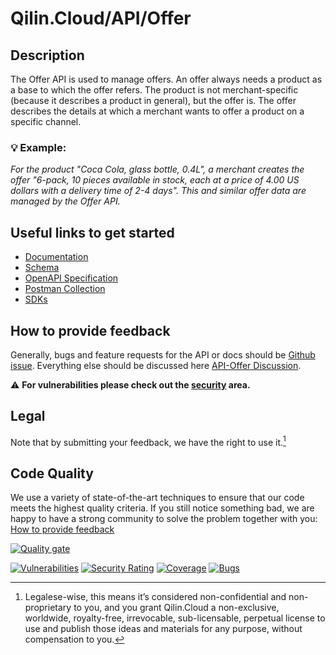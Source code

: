 # Qilin.Cloud/API/Offer

## Description

The Offer API is used to manage offers. An offer always needs a product as a base to which the offer refers. The product is not merchant-specific (because it describes a product in general), but the offer is.
The offer describes the details at which a merchant wants to offer a product on a specific channel.

### :bulb: Example:

*For the product "Coca Cola, glass bottle, 0.4L", a merchant creates the offer "6-pack, 10 pieces available in stock, each at a price of 4.00 US dollars with a delivery time of 2-4 days". This and similar offer data are managed by the Offer API.*


## Useful links to get started

* [Documentation](https://documentation.api.qilin.cloud/offer/)
* [Schema](https://documentation.api.qilin.cloud/openapi/offer/tag/schema/)
* [OpenAPI Specification](https://github.com/QilinCloud/API-Offer/blob/main/openapi-offer.yaml)
* [Postman Collection](https://github.com/QilinCloud/API-Offer/blob/main/postman_collection-offer.json)
* [SDKs](https://github.com/search?q=user%3AQilinCloud+SDK)


## How to provide feedback

Generally, bugs and feature requests for the API or docs should be [Github issue](https://github.com/QilinCloud/API-Offer/issues/new). Everything else should be discussed here [API-Offer Discussion](https://github.com/QilinCloud/API-Offer/discussions).

:warning:  **For vulnerabilities please check out the [security](https://github.com/QilinCloud/API-Offer/security) area.**

## Legal

Note that by submitting your feedback, we have the right to use it.[^1]

## Code Quality

We use a variety of state-of-the-art techniques to ensure that our code meets the highest quality criteria.
If you still notice something bad, we are happy to have a strong community to solve the problem together with you: [How to provide feedback](https://github.com/QilinCloud/API-Offer/#how-to-provide-feedback)

[![Quality gate](https://sonarcloud.io/api/project_badges/quality_gate?project=marcossoftware_Qilin.Core.Order&token=34332e2141d01e981faaccaa27d2d80e7c5d8afb)](https://sonarcloud.io/summary/new_code?id=marcossoftware_Qilin.Core.Order)

[![Vulnerabilities](https://sonarcloud.io/api/project_badges/measure?project=marcossoftware_Qilin.Core.Order&metric=vulnerabilities&token=34332e2141d01e981faaccaa27d2d80e7c5d8afb)](https://sonarcloud.io/summary/new_code?id=marcossoftware_Qilin.Core.Order) [![Security Rating](https://sonarcloud.io/api/project_badges/measure?project=marcossoftware_Qilin.Core.Order&metric=security_rating&token=34332e2141d01e981faaccaa27d2d80e7c5d8afb)](https://sonarcloud.io/summary/new_code?id=marcossoftware_Qilin.Core.Order) [![Coverage](https://sonarcloud.io/api/project_badges/measure?project=marcossoftware_Qilin.Core.Order&metric=coverage&token=34332e2141d01e981faaccaa27d2d80e7c5d8afb)](https://sonarcloud.io/summary/new_code?id=marcossoftware_Qilin.Core.Order) [![Bugs](https://sonarcloud.io/api/project_badges/measure?project=marcossoftware_Qilin.Core.Order&metric=bugs&token=34332e2141d01e981faaccaa27d2d80e7c5d8afb)](https://sonarcloud.io/summary/new_code?id=marcossoftware_Qilin.Core.Order) 

[^1]:Legalese-wise, this means it’s considered non-confidential and non-proprietary to you, and you grant Qilin.Cloud a non-exclusive, worldwide, royalty-free, irrevocable, sub-licensable, perpetual license to use and publish those ideas and materials for any purpose, without compensation to you.
